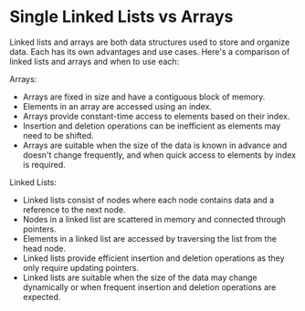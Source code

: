 # Single Linked Lists vs Arrays

Linked lists and arrays are both data structures used to store and organize data. Each has its own advantages and use cases. Here's a comparison of linked lists and arrays and when to use each:

Arrays:

- Arrays are fixed in size and have a contiguous block of memory.
- Elements in an array are accessed using an index.
- Arrays provide constant-time access to elements based on their index.
- Insertion and deletion operations can be inefficient as elements may need to be shifted.
- Arrays are suitable when the size of the data is known in advance and doesn't change frequently, and when quick access to elements by index is required.

Linked Lists:

- Linked lists consist of nodes where each node contains data and a reference to the next node.
- Nodes in a linked list are scattered in memory and connected through pointers.
- Elements in a linked list are accessed by traversing the list from the head node.
- Linked lists provide efficient insertion and deletion operations as they only require updating pointers.
- Linked lists are suitable when the size of the data may change dynamically or when frequent insertion and deletion operations are expected.

